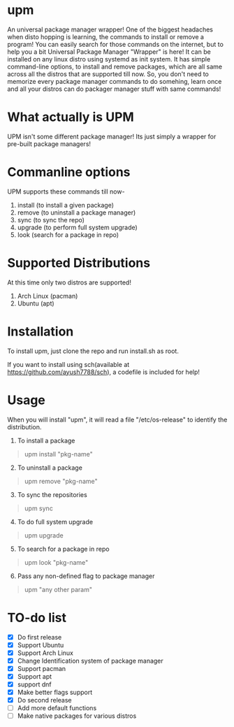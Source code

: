 # upm
An universal package manager wrapper!
One of the biggest headaches when disto hopping is learning, the commands to install or remove a program!
You can easily search for those commands on the internet, but to help you a bit Universal Package Manager "Wrapper" is here!
It can be installed on any linux distro using systemd as init system.
It has simple command-line options, to install and remove packages, which are all same across all the distros that are supported till now.
So, you don't need to memorize every package manager commands to do somehing, learn once and all your distros can do packager manager stuff with same commands!

# What actually is UPM
UPM isn't some different package manager! Its just simply a wrapper for pre-built package managers!

# Commanline options
UPM supports these commands till now-
1. install (to install a given package)
2. remove (to uninstall a package manager)
3. sync (to sync the repo)
4. upgrade (to perform full system upgrade)
5. look (search for a package in repo)

# Supported Distributions
At this time only two distros are supported!
1. Arch Linux (pacman)
2. Ubuntu (apt)

# Installation
To install upm, just clone the repo and run install.sh as root.

If you want to install using sch(available at https://github.com/ayush7788/sch), a codefile is included for help!

# Usage
When you will install "upm", it will read a file "/etc/os-release" to identify the distribution.
1. To install a package
> upm install "pkg-name"
2. To uninstall a package
> upm remove "pkg-name"
3. To sync the repositories
> upm sync
4. To do full system upgrade 
> upm upgrade
5. To search for a package in repo
> upm look "pkg-name"
6. Pass any non-defined flag to package manager
> upm "any other param"

# TO-do list
- [x] Do first release
- [x] Support Ubuntu
- [x] Support Arch Linux
- [x] Change Identification system of package manager
- [x] Support pacman
- [x] Support apt
- [x] support dnf
- [x] Make better flags support
- [x] Do second release
- [ ] Add more default functions
- [ ] Make native packages for various distros
